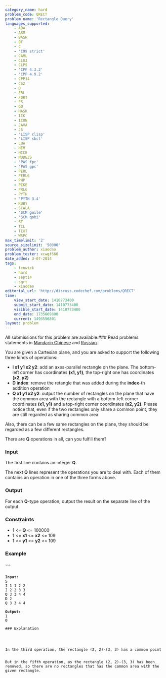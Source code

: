 ```yaml
---
category_name: hard
problem_code: QRECT
problem_name: 'Rectangle Query'
languages_supported:
    - ADA
    - ASM
    - BASH
    - BF
    - C
    - 'C99 strict'
    - CAML
    - CLOJ
    - CLPS
    - 'CPP 4.3.2'
    - 'CPP 4.9.2'
    - CPP14
    - CS2
    - D
    - ERL
    - FORT
    - FS
    - GO
    - HASK
    - ICK
    - ICON
    - JAVA
    - JS
    - 'LISP clisp'
    - 'LISP sbcl'
    - LUA
    - NEM
    - NICE
    - NODEJS
    - 'PAS fpc'
    - 'PAS gpc'
    - PERL
    - PERL6
    - PHP
    - PIKE
    - PRLG
    - PYTH
    - 'PYTH 3.4'
    - RUBY
    - SCALA
    - 'SCM guile'
    - 'SCM qobi'
    - ST
    - TCL
    - TEXT
    - WSPC
max_timelimit: '2'
source_sizelimit: '50000'
problem_author: xiaodao
problem_tester: xcwgf666
date_added: 3-07-2014
tags:
    - fenwick
    - hard
    - sept14
    - sqrt
    - xiaodao
editorial_url: 'http://discuss.codechef.com/problems/QRECT'
time:
    view_start_date: 1410773400
    submit_start_date: 1410773400
    visible_start_date: 1410773400
    end_date: 1735669800
    current: 1493556801
layout: problem
---
```

All submissions for this problem are available.###  Read problems statements in [Mandarin Chinese](http://www.codechef.com/download/translated/SEPT14/mandarin/QRECT.pdf) and [Russian](http://www.codechef.com/download/translated/SEPT14/russian/QRECT.pdf).

You are given a Cartesian plane, and you are asked to support the following three kinds of operations:

- **I x1 y1 x2 y2**: add an axes-parallel rectangle on the plane. The bottom-left corner has coordinates **(x1, y1)**, the top-right one has coordinates **(x2, y2)**
- **D index**: remove the retangle that was added during the **index**-th addition operation
- **Q x1 y1 x2 y2**: output the number of rectangles on the plane that have the common area with the rectangle with a bottom-left corner coordinates **(x1, y1)** and a top-right corner coordinates **(x2, y2)**.
  Please notice that, even if the two rectangles only share a common point, they are still regarded as sharing common area

Also, there can be a few same rectangles on the plane, they should be regarded as a few different rectangles.

There are **Q** operations in all, can you fulfill them?

### Input

The first line contains an integer **Q**.

The next **Q** lines represent the operations you are to deal with. Each of them contains an operation in one of the three forms above.

### Output

For each **Q**-type operation, output the result on the separate line of the output.

### Constraints

- 1 <= **Q** <= 100000
- 1 <= **x1** <= **x2** <= 109
- 1 <= **y1** <= **y2** <= 109

### Example

### ```
<pre style="font-size: 12px; font-weight: normal;"><strong>Input:</strong>
5
I 1 1 2 2
I 2 2 3 3
Q 3 3 4 4 
D 2
Q 3 3 4 4

<strong>Output:</strong>
1
0  
<pre>
### Explanation



</pre>In the third operation, the rectangle (2, 2)-(3, 3) has a common point with the given rectangle.
But in the fifth operation, as the rectangle (2, 2)-(3, 3) has been removed, so there are no rectangles that has the common area with the given rectangle.
<pre>
